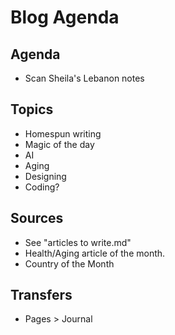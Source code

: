 # Blog Agenda

## Agenda

* Scan Sheila's Lebanon notes

## Topics

* Homespun writing
* Magic of the day
* AI
* Aging
* Designing
* Coding?

## Sources

* See "articles to write.md"
* Health/Aging article of the month.
* Country of the Month

## Transfers

* Pages > Journal
